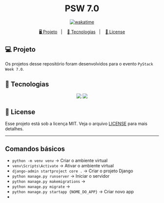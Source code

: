 <h1 align="center">
  PSW 7.0
</h1>

<p align="center">
  <a href="https://wakatime.com/badge/user/68660678-6b86-4b78-98df-f5f41a37e1bc/project/6d692015-0f3f-4d12-8ff0-871036c5f58e"><img src="https://wakatime.com/badge/user/68660678-6b86-4b78-98df-f5f41a37e1bc/project/6d692015-0f3f-4d12-8ff0-871036c5f58e.svg" alt="wakatime"></a>
</p>

<p align="center">
  <a href="#-projeto">🖥️ Projeto</a>&nbsp;&nbsp;&nbsp;|&nbsp;&nbsp;&nbsp;
  <a href="#-tecnologias">🚀 Tecnologias</a>&nbsp;&nbsp;&nbsp;|&nbsp;&nbsp;&nbsp;
  <a href="#-license">📝 License</a>
</p>

## 💻 Projeto

Os projetos desse repositório foram desenvolvidos para o evento `PyStack Week 7.0`.


## 🚀 Tecnologias

<p align="center">
  <img src="https://img.shields.io/badge/python-3670A0?style=for-the-badge&logo=python&logoColor=ffdd54">
  <img src="https://img.shields.io/badge/django-%23092E20.svg?style=for-the-badge&logo=django&logoColor=white">
</p>

## 📝 License

Esse projeto está sob a licença MIT. Veja o arquivo [LICENSE](LICENSE) para mais detalhes.

---

## Comandos básicos

- `python -m venv venv` -> Criar o ambiente virtual
- `venv\Scripts\Activate` -> Ativar o ambiente virtual
- `django-admin startproject core .` -> Criar o projeto Django
- `python manage.py runserver` -> Iniciar o servidor
- `python manage.py makemigrations` ->
- `python manage.py migrate` ->
- `python manage.py startapp {NOME_DO_APP}` -> Criar novo app
- 